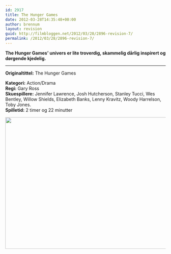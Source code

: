```yaml
---
id: 2917
title: The Hunger Games
date: 2012-03-28T14:35:48+00:00
author: brennum
layout: revision
guid: http://filmbloggen.net/2012/03/28/2896-revision-7/
permalink: /2012/03/28/2896-revision-7/
---
```

**The Hunger Games&#8217; univers er lite troverdig, skammelig dårlig inspirert og dørgende kjedelig.**  
****

**<!--more-->Originaltittel:** The Hunger Games

  
**Kategori:** Action/Drama  
**Regi:** Gary Ross  
**Skuespillere:** Jennifer Lawrence, Josh Hutcherson, Stanley Tucci, Wes Bentley, Willow Shields, Elizabeth Banks, Lenny Kravitz, Woody Harrelson, Toby Jones.  
**Spilletid:** 2 timer og 22 minutter

<a href="http://filmbloggen.net/?attachment_id=2912" rel="attachment wp-att-2912"><img class="alignnone size-large wp-image-2912" src="http://filmbloggen.net/wp-content/uploads//2012/03/the-hunger-games-movie-for-dummies-img-620x413.jpg" alt="" width="620" height="413" /></a>